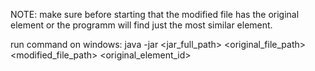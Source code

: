 NOTE: make sure before starting that the modified file has the original element or the programm will find just the most similar element.

run command on windows: java -jar <jar_full_path> <original_file_path> <modified_file_path> <original_element_id>
